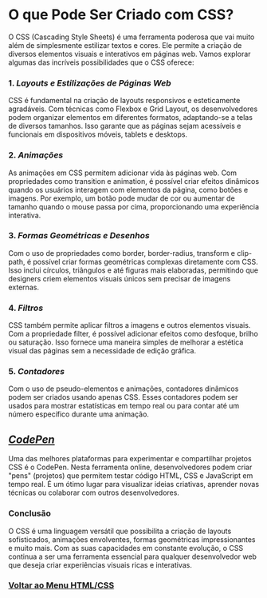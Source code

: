 # O que Pode Ser Criado com CSS?

O CSS (Cascading Style Sheets) é uma ferramenta poderosa que vai muito além de simplesmente estilizar textos e cores. Ele permite a criação de diversos elementos visuais e interativos em páginas web. Vamos explorar algumas das incríveis possibilidades que o CSS oferece:

### 1. *Layouts e Estilizações de Páginas Web*
CSS é fundamental na criação de layouts responsivos e esteticamente agradáveis. Com técnicas como Flexbox e Grid Layout, os desenvolvedores podem organizar elementos em diferentes formatos, adaptando-se a telas de diversos tamanhos. Isso garante que as páginas sejam acessíveis e funcionais em dispositivos móveis, tablets e desktops.

### 2. *Animações*
As animações em CSS permitem adicionar vida às páginas web. Com propriedades como transition e animation, é possível criar efeitos dinâmicos quando os usuários interagem com elementos da página, como botões e imagens. Por exemplo, um botão pode mudar de cor ou aumentar de tamanho quando o mouse passa por cima, proporcionando uma experiência interativa.

### 3. *Formas Geométricas e Desenhos*
Com o uso de propriedades como border, border-radius, transform e clip-path, é possível criar formas geométricas complexas diretamente com CSS. Isso inclui círculos, triângulos e até figuras mais elaboradas, permitindo que designers criem elementos visuais únicos sem precisar de imagens externas.

### 4. *Filtros*
CSS também permite aplicar filtros a imagens e outros elementos visuais. Com a propriedade filter, é possível adicionar efeitos como desfoque, brilho ou saturação. Isso fornece uma maneira simples de melhorar a estética visual das páginas sem a necessidade de edição gráfica.

### 5. *Contadores*
Com o uso de pseudo-elementos e animações, contadores dinâmicos podem ser criados usando apenas CSS. Esses contadores podem ser usados para mostrar estatísticas em tempo real ou para contar até um número específico durante uma animação.

##  [*CodePen*](https://codepen.io/)
Uma das melhores plataformas para experimentar e compartilhar projetos CSS é o CodePen. Nesta ferramenta online, desenvolvedores podem criar "pens" (projetos) que permitem testar código HTML, CSS e JavaScript em tempo real. É um ótimo lugar para visualizar ideias criativas, aprender novas técnicas ou colaborar com outros desenvolvedores.

### Conclusão
O CSS é uma linguagem versátil que possibilita a criação de layouts sofisticados, animações envolventes, formas geométricas impressionantes e muito mais. Com as suas capacidades em constante evolução, o CSS continua a ser uma ferramenta essencial para qualquer desenvolvedor web que deseja criar experiências visuais ricas e interativas.


### [Voltar ao Menu HTML/CSS](/HTML-CSS/menu_html-css.md)
